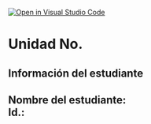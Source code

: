 [![Open in Visual Studio Code](https://classroom.github.com/assets/open-in-vscode-2e0aaae1b6195c2367325f4f02e2d04e9abb55f0b24a779b69b11b9e10269abc.svg)](https://classroom.github.com/online_ide?assignment_repo_id=18672765&assignment_repo_type=AssignmentRepo)
# Unidad No. 
## Información del estudiante  
Nombre del estudiante:  
Id.:
---

